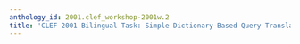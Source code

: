 ```yaml
---
anthology_id: 2001.clef_workshop-2001w.2
title: 'CLEF 2001 Bilingual Task: Simple Dictionary-Based Query Translation'
---
```

